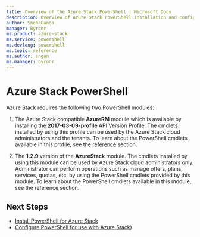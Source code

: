 ```yaml
---
title: Overview of the Azure Stack PowerShell | Microsoft Docs
description: Overview of Azure Stack PowerShell installation and configuration.
author: SnehaGunda
manager: Byronr
ms.product: azure-stack
ms.service: powershell
ms.devlang: powershell
ms.topic: reference
ms.author: sngun
ms.manager: byronr
---
```


# Azure Stack PowerShell 

Azure Stack requires the following two PowerShell modules:  

1. The Azure Stack compatible **AzureRM** module which is available by installing the **2017-03-09-profile** API Version Profile. The cmdlets installed by using this profile can be used by the Azure Stack cloud administrators and the tenants. To learn about the PowerShell cmdlets available in this profile, see the [reference](https://docs.microsoft.com/en-us/powershell/azure/overview?view=azurermps-1.2.9) section.  

2. The **1.2.9** version of the **AzureStack** module. The cmdlets installed by using this module can be used by Azure Stack cloud administrators only. Administrator can perform operations such as manage offers, plans, services, quotas, etc. by using the PowerShell cmdlets provided by this module. To learn about the PowerShell cmdlets available in this module, see the reference section.

## Next Steps

* [Install PowerShell for Azure Stack](https://docs.microsoft.com/en-us/azure/azure-stack/azure-stack-powershell-install)
* [Configure PowerShell for use with Azure Stack](https://docs.microsoft.com/en-us/azure/azure-stack/azure-stack-powershell-configure))



